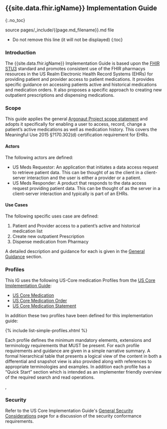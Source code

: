 ## {{site.data.fhir.igName}} Implementation Guide
{:.no_toc}

source pages/_include/{{page.md_filename}}.md  file

<!-- TOC -->

* Do not remove this line (it will not be displayed)
{:toc}

### Introduction

The {{site.data.fhir.igName}} Implementation Guide is based upon the [FHIR STU3](todo.html) standard and promotes consistent use of the FHIR pharmacys resources in the US Realm Electronic Health Record Systems (EHRs) for providing patient and provider access to patient medications. It provides specific guidance on accessing patients active and historical medications and medication orders. It also proposes a specific approach to creating new outpatient prescriptions and dispensing medications.

### Scope

This guide applies the general [Argonaut Project scope statement](todo.html) and adopts it specifically for enabling a user to access, record, change a patient’s active medications as well as medication history.  This covers the  Meaningful Use 2015 §?170.302(d) certification requirement for EHRs.

#### Actors

The following actors are defined:

- US Meds Requestor: An application that initiates a data access request to retrieve patient data. This can be thought of as the client in a client-server interaction and the user is either a provider or a patient.
- US Meds Responder: A product that responds to the data access request providing patient data. This can be thought of as the server in a client-server interaction and typically is part of an EHRs.

#### Use Cases

The following specific uses case are defined:

1. Patient and Provider access to a patient’s active and historical medication list
1. Create new outpatient Prescription
1. Dispense medication from Pharmacy

A detailed description and guidance for each is given in the [General Guidance](todo.html) section.

###  Profiles

This IG uses the following US-Core medication Profiles from the  [US Core Implementation Guide](http://ig.fhir.me/Healthedata1/US-Core/):

- [US Core Medication](http://ig.fhir.me/Healthedata1/US-Core/StructureDefinition-us-core-medication.html)
- [US Core Medication Order](http://ig.fhir.me/Healthedata1/US-Core/StructureDefinition-us-core-medicationrequest.html)
- [US Core Medication Statement](http://ig.fhir.me/Healthedata1/US-Core/StructureDefinition-us-core-medicationstatement.html)

In addition these two profiles have been defined for this implementation guide:

{% include list-simple-profiles.xhtml %}

  Each profile defines the minimum mandatory elements, extensions and terminology requirements that MUST be present. For each profile requirements and guidance are given in a simple narrative summary. A formal hierarchical table that presents a logical view of the content in both a differential and snapshot view is also provided along with references to appropriate terminologies and examples. In addition each profile has a “Quick Start” section which is intended as an implementer friendly overview of the required search and read operations.


<p>,</p>

### Security

Refer to the US Core Implementation Guide's [General Security Considerations](todo.html) page for a discussion of the security conformance requirements.  
